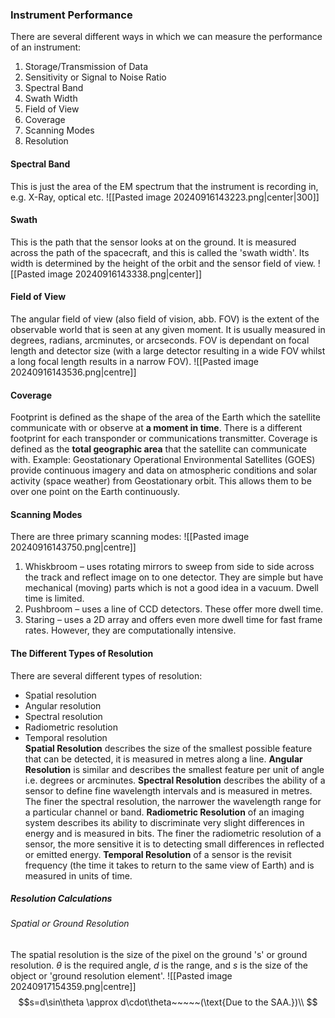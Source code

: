 ### Instrument Performance
There are several different ways in which we can measure the performance of an instrument:
1) Storage/Transmission of Data
2) Sensitivity or Signal to Noise Ratio
3) Spectral Band
4) Swath Width
5) Field of View
6) Coverage
7) Scanning Modes
8) Resolution
#### Spectral Band
This is just the area of the EM spectrum that the instrument is recording in, e.g. X-Ray, optical etc.
![[Pasted image 20240916143223.png|center|300]]
#### Swath
This is the path that the sensor looks at on the ground. It is measured across the path of the spacecraft, and this is called the 'swath width'. Its width is determined by the height of the orbit and the sensor field of view.
![[Pasted image 20240916143338.png|center]]
#### Field of View
The angular field of view (also field of vision, abb. FOV) is the extent of the observable world that is seen at any given moment. It is usually measured in degrees, radians, arcminutes, or arcseconds. FOV is dependant on focal length and detector size (with a large detector resulting in a wide FOV whilst a long focal length results in a narrow FOV).
![[Pasted image 20240916143536.png|centre]]
#### Coverage
Footprint is defined as the shape of the area of the Earth which the satellite communicate with or observe at **a moment in time**. There is a different footprint for each transponder or communications transmitter. Coverage is defined as the **total geographic area** that the satellite can communicate with. Example: Geostationary Operational Environmental Satellites (GOES) provide continuous imagery and data on atmospheric conditions and solar activity (space weather) from Geostationary orbit. This allows them to be over one point on the Earth continuously.
#### Scanning Modes
There are three primary scanning modes:
![[Pasted image 20240916143750.png|centre]]
1) Whiskbroom – uses rotating mirrors to sweep from side to side across the track and reflect image on to one detector. They are simple but have mechanical (moving) parts which is not a good idea in a vacuum. Dwell time is limited.
2) Pushbroom – uses a line of CCD detectors. These offer more dwell time.
3) Staring – uses a 2D array and offers even more dwell time for fast frame rates. However, they are computationally intensive.

#### The Different Types of Resolution
There are several different types of resolution:
- Spatial resolution
- Angular resolution
- Spectral resolution
- Radiometric resolution
- Temporal resolution
\
**Spatial Resolution** describes the size of the smallest possible feature that can be detected, it is measured in metres along a line.
**Angular Resolution** is similar and describes the smallest feature per unit of angle i.e. degrees or arcminutes.
**Spectral Resolution** describes the ability of a sensor to define fine wavelength intervals and is measured in metres. The finer the spectral resolution, the narrower the wavelength range for a particular channel or band.
**Radiometric Resolution** of an imaging system describes its ability to discriminate very slight differences in energy and is measured in bits. The finer the radiometric resolution of a sensor, the more sensitive it is to detecting small differences in reflected or emitted energy.
**Temporal Resolution** of a sensor is the revisit frequency (the time it takes to return to the same view of Earth) and is measured in units of time.
##### Resolution Calculations
###### Spatial or Ground Resolution
The spatial resolution is the size of the pixel on the ground 's' or ground resolution. $\theta$ is the required angle, $d$ is the range, and $s$ is the size of the object or 'ground resolution element'.
![[Pasted image 20240917154359.png|centre]]
$$s=d\sin\theta \approx d\cdot\theta~~~~~(\text{Due to the SAA.})\\ $$ 